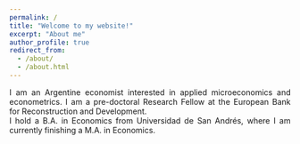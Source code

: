 ```yaml
---
permalink: /
title: "Welcome to my website!"
excerpt: "About me"
author_profile: true
redirect_from: 
  - /about/
  - /about.html
---
```


<div style="text-align: justify"> I am an Argentine economist interested in applied microeconomics and econometrics. I am a pre-doctoral Research Fellow at the European Bank for Reconstruction and Development. </div>

<div style="text-align: justify"> I hold a B.A. in Economics from Universidad de San Andrés, where I am currently finishing a M.A. in Economics. </div>

